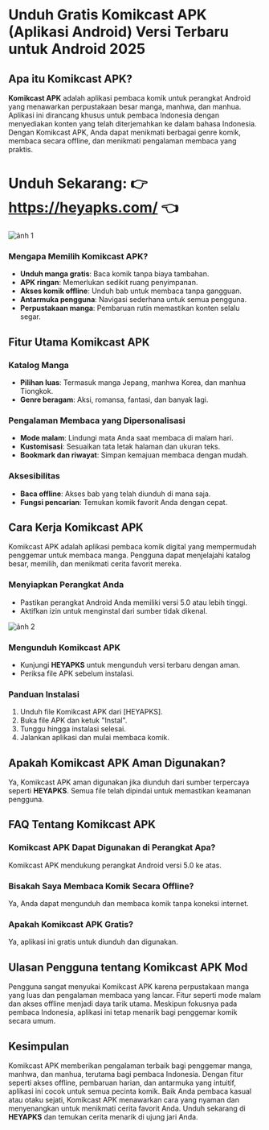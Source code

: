 # Unduh Gratis Komikcast APK (Aplikasi Android) Versi Terbaru untuk Android 2025 
 

## Apa itu Komikcast APK?  

**Komikcast APK** adalah aplikasi pembaca komik untuk perangkat Android yang menawarkan perpustakaan besar manga, manhwa, dan manhua. Aplikasi ini dirancang khusus untuk pembaca Indonesia dengan menyediakan konten yang telah diterjemahkan ke dalam bahasa Indonesia. Dengan Komikcast APK, Anda dapat menikmati berbagai genre komik, membaca secara offline, dan menikmati pengalaman membaca yang praktis.  

# Unduh Sekarang: 👉 https://heyapks.com/ 👈
![ảnh 1](https://github.com/user-attachments/assets/1cf13dd6-20d2-4975-9d43-97d6379f8cb1)

### Mengapa Memilih Komikcast APK?  

- **Unduh manga gratis**: Baca komik tanpa biaya tambahan.  
- **APK ringan**: Memerlukan sedikit ruang penyimpanan.  
- **Akses komik offline**: Unduh bab untuk membaca tanpa gangguan.  
- **Antarmuka pengguna**: Navigasi sederhana untuk semua pengguna.  
- **Perpustakaan manga**: Pembaruan rutin memastikan konten selalu segar.  

## Fitur Utama Komikcast APK  

### Katalog Manga  
- **Pilihan luas**: Termasuk manga Jepang, manhwa Korea, dan manhua Tiongkok.  
- **Genre beragam**: Aksi, romansa, fantasi, dan banyak lagi.  

### Pengalaman Membaca yang Dipersonalisasi  
- **Mode malam**: Lindungi mata Anda saat membaca di malam hari.  
- **Kustomisasi**: Sesuaikan tata letak halaman dan ukuran teks.  
- **Bookmark dan riwayat**: Simpan kemajuan membaca dengan mudah.  

### Aksesibilitas  
- **Baca offline**: Akses bab yang telah diunduh di mana saja.  
- **Fungsi pencarian**: Temukan komik favorit Anda dengan cepat.  

## Cara Kerja Komikcast APK  

Komikcast APK adalah aplikasi pembaca komik digital yang mempermudah penggemar untuk membaca manga. Pengguna dapat menjelajahi katalog besar, memilih, dan menikmati cerita favorit mereka.  

### Menyiapkan Perangkat Anda  
- Pastikan perangkat Android Anda memiliki versi 5.0 atau lebih tinggi.  
- Aktifkan izin untuk menginstal dari sumber tidak dikenal.  

![ảnh 2](https://github.com/user-attachments/assets/7b46a381-dc64-4359-a9fc-c7f22a96ac83)

### Mengunduh Komikcast APK  
- Kunjungi **HEYAPKS** untuk mengunduh versi terbaru dengan aman.  
- Periksa file APK sebelum instalasi.  

### Panduan Instalasi  
1. Unduh file Komikcast APK dari [HEYAPKS].  
2. Buka file APK dan ketuk "Instal".  
3. Tunggu hingga instalasi selesai.  
4. Jalankan aplikasi dan mulai membaca komik.  

## Apakah Komikcast APK Aman Digunakan?  

Ya, Komikcast APK aman digunakan jika diunduh dari sumber terpercaya seperti **HEYAPKS**. Semua file telah dipindai untuk memastikan keamanan pengguna.  

## FAQ Tentang Komikcast APK  

### Komikcast APK Dapat Digunakan di Perangkat Apa?  
Komikcast APK mendukung perangkat Android versi 5.0 ke atas.  

### Bisakah Saya Membaca Komik Secara Offline?  
Ya, Anda dapat mengunduh dan membaca komik tanpa koneksi internet.  

### Apakah Komikcast APK Gratis?  
Ya, aplikasi ini gratis untuk diunduh dan digunakan.  

## Ulasan Pengguna tentang Komikcast APK Mod  

Pengguna sangat menyukai Komikcast APK karena perpustakaan manga yang luas dan pengalaman membaca yang lancar. Fitur seperti mode malam dan akses offline menjadi daya tarik utama. Meskipun fokusnya pada pembaca Indonesia, aplikasi ini tetap menarik bagi penggemar komik secara umum.  

## Kesimpulan  

Komikcast APK memberikan pengalaman terbaik bagi penggemar manga, manhwa, dan manhua, terutama bagi pembaca Indonesia. Dengan fitur seperti akses offline, pembaruan harian, dan antarmuka yang intuitif, aplikasi ini cocok untuk semua pecinta komik. Baik Anda pembaca kasual atau otaku sejati, Komikcast APK menawarkan cara yang nyaman dan menyenangkan untuk menikmati cerita favorit Anda. Unduh sekarang di **HEYAPKS** dan temukan cerita menarik di ujung jari Anda.  
